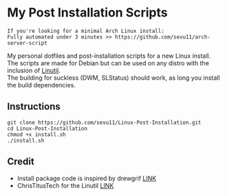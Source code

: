 # My Post Installation Scripts

```
If you're looking for a minimal Arch Linux install:
Fully automated under 3 minutes >> https://github.com/sevu11/arch-server-script
```

My personal dotfiles and post-installation scripts for a new Linux install.
<br/>
The scripts are made for Debian but can be used on any distro with the inclusion of [Linutil](https://github.com/ChrisTitusTech/linutil). 
<br/>
The building for suckless (DWM, SLStatus) should work, as long you install the build dependencies.

## Instructions
```
git clone https://github.com/sevu11/Linux-Post-Installation.git
cd Linux-Post-Installation
chmod +x install.sh
./install.sh
```

## Credit
* Install package code is inspired by drewgrif [LINK](https://github.com/drewgrif)
* ChrisTitusTech for the Linutil [LINK](https://github.com/ChrisTitusTech)